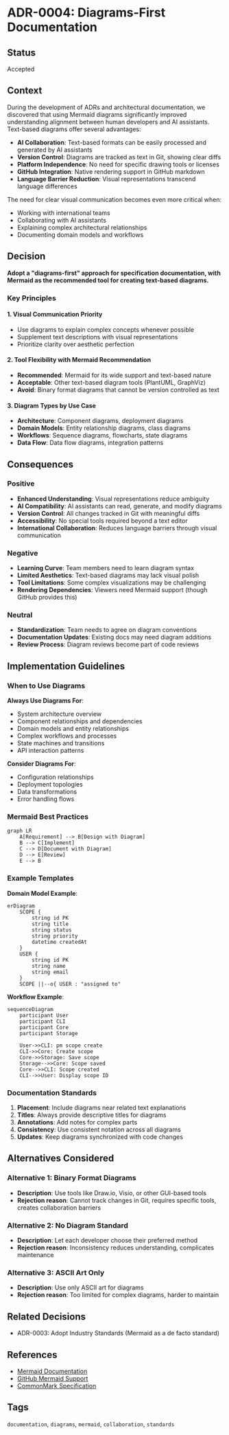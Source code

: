 # ADR-0004: Diagrams-First Documentation

## Status

Accepted

## Context

During the development of ADRs and architectural documentation, we discovered that using Mermaid diagrams significantly improved understanding alignment between human developers and AI assistants. Text-based diagrams offer several advantages:

- **AI Collaboration**: Text-based formats can be easily processed and generated by AI assistants
- **Version Control**: Diagrams are tracked as text in Git, showing clear diffs
- **Platform Independence**: No need for specific drawing tools or licenses
- **GitHub Integration**: Native rendering support in GitHub markdown
- **Language Barrier Reduction**: Visual representations transcend language differences

The need for clear visual communication becomes even more critical when:

- Working with international teams
- Collaborating with AI assistants
- Explaining complex architectural relationships
- Documenting domain models and workflows

## Decision

**Adopt a "diagrams-first" approach for specification documentation, with Mermaid as the recommended tool for creating text-based diagrams.**

### Key Principles

#### 1. Visual Communication Priority

- Use diagrams to explain complex concepts whenever possible
- Supplement text descriptions with visual representations
- Prioritize clarity over aesthetic perfection

#### 2. Tool Flexibility with Mermaid Recommendation

- **Recommended**: Mermaid for its wide support and text-based nature
- **Acceptable**: Other text-based diagram tools (PlantUML, GraphViz)
- **Avoid**: Binary format diagrams that cannot be version controlled as text

#### 3. Diagram Types by Use Case

- **Architecture**: Component diagrams, deployment diagrams
- **Domain Models**: Entity relationship diagrams, class diagrams
- **Workflows**: Sequence diagrams, flowcharts, state diagrams
- **Data Flow**: Data flow diagrams, integration patterns

## Consequences

### Positive

- **Enhanced Understanding**: Visual representations reduce ambiguity
- **AI Compatibility**: AI assistants can read, generate, and modify diagrams
- **Version Control**: All changes tracked in Git with meaningful diffs
- **Accessibility**: No special tools required beyond a text editor
- **International Collaboration**: Reduces language barriers through visual communication

### Negative

- **Learning Curve**: Team members need to learn diagram syntax
- **Limited Aesthetics**: Text-based diagrams may lack visual polish
- **Tool Limitations**: Some complex visualizations may be challenging
- **Rendering Dependencies**: Viewers need Mermaid support (though GitHub provides this)

### Neutral

- **Standardization**: Team needs to agree on diagram conventions
- **Documentation Updates**: Existing docs may need diagram additions
- **Review Process**: Diagram reviews become part of code reviews

## Implementation Guidelines

### When to Use Diagrams

**Always Use Diagrams For**:

- System architecture overview
- Component relationships and dependencies
- Domain models and entity relationships
- Complex workflows and processes
- State machines and transitions
- API interaction patterns

**Consider Diagrams For**:

- Configuration relationships
- Deployment topologies
- Data transformations
- Error handling flows

### Mermaid Best Practices

```mermaid
graph LR
    A[Requirement] --> B[Design with Diagram]
    B --> C[Implement]
    C --> D[Document with Diagram]
    D --> E[Review]
    E --> B
```

### Example Templates

**Domain Model Example**:

```mermaid
erDiagram
    SCOPE {
        string id PK
        string title
        string status
        string priority
        datetime createdAt
    }
    USER {
        string id PK
        string name
        string email
    }
    SCOPE ||--o{ USER : "assigned to"
```

**Workflow Example**:

```mermaid
sequenceDiagram
    participant User
    participant CLI
    participant Core
    participant Storage

    User->>CLI: pm scope create
    CLI->>Core: Create scope
    Core->>Storage: Save scope
    Storage-->>Core: Scope saved
    Core-->>CLI: Scope created
    CLI-->>User: Display scope ID
```

### Documentation Standards

1. **Placement**: Include diagrams near related text explanations
2. **Titles**: Always provide descriptive titles for diagrams
3. **Annotations**: Add notes for complex parts
4. **Consistency**: Use consistent notation across all diagrams
5. **Updates**: Keep diagrams synchronized with code changes

## Alternatives Considered

### Alternative 1: Binary Format Diagrams

- **Description**: Use tools like Draw.io, Visio, or other GUI-based tools
- **Rejection reason**: Cannot track changes in Git, requires specific tools, creates collaboration barriers

### Alternative 2: No Diagram Standard

- **Description**: Let each developer choose their preferred method
- **Rejection reason**: Inconsistency reduces understanding, complicates maintenance

### Alternative 3: ASCII Art Only

- **Description**: Use only ASCII art for diagrams
- **Rejection reason**: Too limited for complex diagrams, harder to maintain

## Related Decisions

- ADR-0003: Adopt Industry Standards (Mermaid as a de facto standard)

## References

- [Mermaid Documentation](https://mermaid.js.org/)
- [GitHub Mermaid Support](https://github.blog/2022-02-14-include-diagrams-markdown-files-mermaid/)
- [CommonMark Specification](https://commonmark.org/)

## Tags

`documentation`, `diagrams`, `mermaid`, `collaboration`, `standards`
